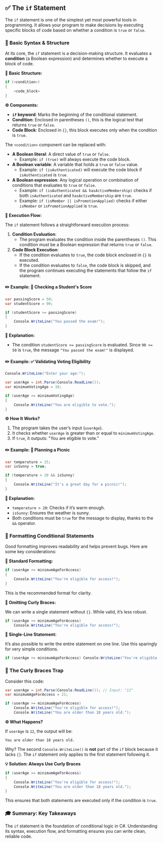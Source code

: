 ## ✅ The `if` Statement

The `if` statement is one of the simplest yet most powerful tools in programming. It allows your program to make decisions by executing specific blocks of code based on whether a condition is `true` or `false`.

### 📃 Basic Syntax & Structure

At its core, the `if` statement is a decision-making structure. It evaluates a **condition** (a Boolean expression) and determines whether to execute a block of code.

**🧱 Basic Structure:**

```csharp
if (<condition>)
{
    <code_block>
}
```

**⚙️ Components:**

- **`if` keyword**: Marks the beginning of the conditional statement.
- **Condition**: Enclosed in parentheses `()`, this is the logical test that returns `true` or `false`.
- **Code Block**: Enclosed in `{}`, this block executes only when the condition is `true`.

The `<condition>` component can be replaced with:

- **A Boolean literal**: A direct value of `true` or `false`.
	- Example: `if (true)` will always execute the code block.
- **A Boolean variable**: A variable that holds a `true` or `false` value.
	- Example: `if (isAuthenticated)` will execute the code block if `isAuthenticated` is `true`.
- **A Boolean expression**: Any logical operation or combination of conditions that evaluates to `true` or `false`.
	- Example: `if (isAuthenticated && hasActiveMembership)` checks if both `isAuthenticated` and `hasActiveMembership` are `true`.
	- Example: `if (isMember || isPromotionApplied)` checks if either `isMember` or `isPromotionApplied` is `true`.

**🔄 Execution Flow:**

The `if` statement follows a straightforward execution process:

1. **Condition Evaluation**:
	- The program evaluates the condition inside the parentheses `()`. This condition must be a Boolean expression that returns `true` or `false`.
2. **Code Block Execution**:
	- If the condition evaluates to `true`, the code block enclosed in `{}` is executed.
	- If the condition evaluates to `false`, the code block is skipped, and the program continues executing the statements that follow the `if` statement.

#### ✏️ Example: 💯 Checking a Student's Score

```csharp
var passingScore = 50;
var studentScore = 90;

if (studentScore >= passingScore)
{
	Console.WriteLine("You passed the exam!"); 
}
```

**📖 Explanation:**

- The condition `studentScore >= passingScore` is evaluated. Since `90 >= 50` is `true`, the message `"You passed the exam!"` is displayed.

#### ✏️ Example: ✅ Validating Voting Eligibility

```csharp
Console.WriteLine("Enter your age:");

var userAge = int.Parse(Console.ReadLine());
var minimumVotingAge = 18;

if (userAge >= minimumVotingAge)
{
    Console.WriteLine("You are eligible to vote.");
}
```

**⚙️ How It Works?**

1. The program takes the user’s input (`userAge`).
2. It checks whether `userAge` is greater than or equal to `minimumVotingAge`.
3. If `true`, it outputs: "You are eligible to vote."

#### ✏️ Example: 🍔 Planning a Picnic

```csharp
var temperature = 25;
var isSunny = true;

if (temperature > 20 && isSunny)
{
    Console.WriteLine("It's a great day for a picnic!");
}
```

**📖 Explanation:**

- `temperature > 20`: Checks if it’s warm enough.
- `isSunny`: Ensures the weather is sunny.
- Both conditions must be `true` for the message to display, thanks to the `&&` operator.

### 📑 Formatting Conditional Statements

Good formatting improves readability and helps prevent bugs. Here are some key considerations:

**📌 Standard Formatting:**

```csharp
if (userAge >= minimumAgeForAccess)
{
    Console.WriteLine("You're eligible for access!");
}
```

This is the recommended format for clarity.

**📌 Omitting Curly Braces:**

We can write a single statement without `{}`. While valid, it’s less robust.

```csharp
if (userAge >= minimumAgeForAccess)
    Console.WriteLine("You're eligible for access!");
```

**📌 Single-Line Statement:**

It’s also possible to write the entire statement on one line. Use this sparingly for very simple conditions.

```csharp
if (userAge >= minimumAgeForAccess) Console.WriteLine("You're eligible for access!");
```

### 🚧 The Curly Braces Trap

Consider this code:

```csharp
var userAge = int.Parse(Console.ReadLine()); // Input: "12"
var minimumAgeForAccess = 21;

if (userAge >= minimumAgeForAccess)
    Console.WriteLine("You're eligible for access!");
    Console.WriteLine("You are older than 18 years old.");
```

**⚙️ What Happens?**

If `userAge` is `12`, the output will be:

```
You are older than 18 years old.
```

Why? The second `Console.WriteLine()` is **not** part of the `if` block because it lacks `{}`. The `if` statement only applies to the first statement following it.

**💡 Solution: Always Use Curly Braces**

```csharp
if (userAge >= minimumAgeForAccess)
{
    Console.WriteLine("You're eligible for access!");
    Console.WriteLine("You are older than 18 years old.");
}
```

This ensures that both statements are executed only if the condition is `true`.

### 🎓 Summary: Key Takeaways

The `if` statement is the foundation of conditional logic in C#. Understanding its syntax, execution flow, and formatting ensures you can write clean, reliable code.